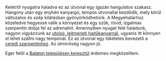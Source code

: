 Keletről nyugatra haladva ez az útvonal egy igazán hangulatos szakasz. Hangony után egy enyhén kanyargó, tempós útvonallal kezdődik, mely körül változatos és szép kilátásban gyönyörködhetünk. A Megyehatárhoz közeledve hegyessé válik a környezet és egy szűk, rövid, izgalmas szerpentin dobja fel az adrenalint. Amennyiben nyugat felé haladunk, nagyon vigyázzunk az [utolsó, lejtmeneti hajtűkanyarnál](#geo:%C3%89les%20hajt%C5%B1kanyar@48.151346,20.072554/?b=Ez%20egy%20nagyon%20%C3%A9les%20hajt%C5%B1kanyar.%20F%C5%91leg%20nyugatra,%20Zabar%20ir%C3%A1ny%C3%A1ba%20haladva%20igen%20vesz%C3%A9lyes%20lehet,%20ha%20nem%20figyel%C3%BCnk.), ugyanis itt könnyen el lehet szállni nagy tempónál. Ez az útvonal egy tökéletes bevezető a [ceredi szerpentinhez](#Cered). Az útminőség nagyon jó.

Eger felől a [Balaton településen keresztül](#Balaton) érdemes megközelíteni.
